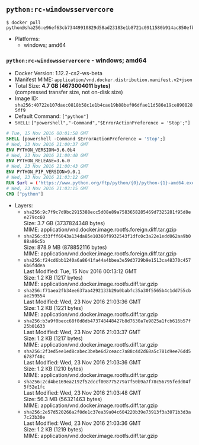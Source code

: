 ## `python:rc-windowsservercore`

```console
$ docker pull python@sha256:e96ef63cb73449910829d58ad23183e1b8721c0911580b914ac850efbcd21708
```

-	Platforms:
	-	windows; amd64

### `python:rc-windowsservercore` - windows; amd64

-	Docker Version: 1.12.2-cs2-ws-beta
-	Manifest MIME: `application/vnd.docker.distribution.manifest.v2+json`
-	Total Size: **4.7 GB (4673004011 bytes)**  
	(compressed transfer size, not on-disk size)
-	Image ID: `sha256:40722e107daec0818b58c1e1b4cae19b88bef06dfae11d586e19ce8908285ff9`
-	Default Command: `["python"]`
-	`SHELL`: `["powershell","-Command","$ErrorActionPreference = 'Stop';"]`

```dockerfile
# Tue, 15 Nov 2016 00:01:58 GMT
SHELL [powershell -Command $ErrorActionPreference = 'Stop';]
# Wed, 23 Nov 2016 21:00:37 GMT
ENV PYTHON_VERSION=3.6.0b4
# Wed, 23 Nov 2016 21:00:40 GMT
ENV PYTHON_RELEASE=3.6.0
# Wed, 23 Nov 2016 21:00:43 GMT
ENV PYTHON_PIP_VERSION=9.0.1
# Wed, 23 Nov 2016 21:03:12 GMT
RUN $url = ('https://www.python.org/ftp/python/{0}/python-{1}-amd64.exe' -f $env:PYTHON_RELEASE, $env:PYTHON_VERSION); 	Write-Host ('Downloading {0} ...' -f $url); 	(New-Object System.Net.WebClient).DownloadFile($url, 'python.exe'); 		Write-Host 'Installing ...'; 	Start-Process python.exe -Wait 		-ArgumentList @( 			'/quiet', 			'InstallAllUsers=1', 			'TargetDir=C:\Python', 			'PrependPath=1', 			'Shortcuts=0', 			'Include_doc=0', 			'Include_test=0' 		); 		$env:PATH = [Environment]::GetEnvironmentVariable('PATH', [EnvironmentVariableTarget]::Machine); 		Write-Host 'Verifying install ...'; 	Write-Host '  python --version'; python --version; 		Write-Host 'Removing ...'; 	Remove-Item python.exe -Force; 		$pipInstall = ('pip=={0}' -f $env:PYTHON_PIP_VERSION); 	Write-Host ('Installing {0} ...' -f $pipInstall); 	pip install --no-cache-dir --upgrade --force-reinstall $pipInstall; 		Write-Host 'Verifying pip install ...'; 	pip --version; 		Write-Host 'Complete.';
# Wed, 23 Nov 2016 21:03:15 GMT
CMD ["python"]
```

-	Layers:
	-	`sha256:9c7f9c7d9bc2915388ecc5d08e89a7583658285469d7325281f95d8ee279cc60`  
		Size: 3.7 GB (3737824348 bytes)  
		MIME: application/vnd.docker.image.rootfs.foreign.diff.tar.gzip
	-	`sha256:d33fff6043a134da85e10360f9932543f1dfc0c3a22e1edd062aa9b088a86c5b`  
		Size: 878.9 MB (878852116 bytes)  
		MIME: application/vnd.docker.image.rootfs.foreign.diff.tar.gzip
	-	`sha256:f24cd6bb1240a6a8641fa44a4bbea3e59d3729b9e1513ca48370c4576b6fddea`  
		Last Modified: Tue, 15 Nov 2016 00:13:12 GMT  
		Size: 1.2 KB (1217 bytes)  
		MIME: application/vnd.docker.image.rootfs.diff.tar.gzip
	-	`sha256:f71aea2fb34ee637aa4292133b29a0babfc35a30f5565b4c1dd755cbae259554`  
		Last Modified: Wed, 23 Nov 2016 21:03:36 GMT  
		Size: 1.2 KB (1221 bytes)  
		MIME: application/vnd.docker.image.rootfs.diff.tar.gzip
	-	`sha256:b3a9f0becc68f0d8db473748448427b8d7630a7e9825a1fcb616b57f25b01633`  
		Last Modified: Wed, 23 Nov 2016 21:03:37 GMT  
		Size: 1.2 KB (1217 bytes)  
		MIME: application/vnd.docker.image.rootfs.diff.tar.gzip
	-	`sha256:2f3ed5ee1ed8cabec3bebe6d2ceacc7a88c4d2d68a5c781d9ee76dd56787f40c`  
		Last Modified: Wed, 23 Nov 2016 21:03:36 GMT  
		Size: 1.2 KB (1210 bytes)  
		MIME: application/vnd.docker.image.rootfs.diff.tar.gzip
	-	`sha256:2cd4be169ea2192f52dccf008775279a7f50b9a7f78c56795fedd04f5f52e1fc`  
		Last Modified: Wed, 23 Nov 2016 21:03:48 GMT  
		Size: 56.3 MB (56321463 bytes)  
		MIME: application/vnd.docker.image.rootfs.diff.tar.gzip
	-	`sha256:2e57d520266a2f0de1c37ea39a04c604220b39e73913f3a3071b3d3a7c23b30e`  
		Last Modified: Wed, 23 Nov 2016 21:03:36 GMT  
		Size: 1.2 KB (1219 bytes)  
		MIME: application/vnd.docker.image.rootfs.diff.tar.gzip
